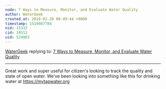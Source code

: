 ```yaml
---
node: 7 Ways to Measure, Monitor, and Evaluate Water Quality
author: WaterGeek
created_at: 2018-02-20 00:49:44 +0000
timestamp: 1519087784
nid: 15332
cid: 18512
uid: 524963
---
```




[WaterGeek](../profile/WaterGeek) replying to: [7 Ways to Measure, Monitor, and Evaluate Water Quality](../notes/anngneal/12-08-2017/7-ways-to-measure-monitor-and-evaluate-water-quality)

----
Great work and super useful for citizen's looking to track the quality and state of open water. We've been looking into something like this for drinking water at https://mytapwater.org
